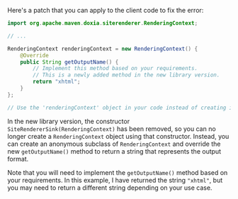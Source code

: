 Here's a patch that you can apply to the client code to fix the error:

```java
import org.apache.maven.doxia.siterenderer.RenderingContext;

// ...

RenderingContext renderingContext = new RenderingContext() {
    @Override
    public String getOutputName() {
        // Implement this method based on your requirements.
        // This is a newly added method in the new library version.
        return "xhtml";
    }
};

// Use the 'renderingContext' object in your code instead of creating it using the deprecated constructor.
```

In the new library version, the constructor `SiteRendererSink(RenderingContext)` has been removed, so you can no longer create a `RenderingContext` object using that constructor. Instead, you can create an anonymous subclass of `RenderingContext` and override the new `getOutputName()` method to return a string that represents the output format.

Note that you will need to implement the `getOutputName()` method based on your requirements. In this example, I have returned the string `"xhtml"`, but you may need to return a different string depending on your use case.